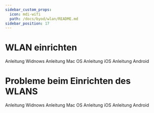 ```yaml
---
sidebar_custom_props:
  icon: mdi-wifi
  path: /docs/byod/wlan/README.md
sidebar_position: 17
---
```


# WLAN einrichten

<Tabs>
  <TabItem value="win" label="Windows">
    Anleitung Widnows
  </TabItem>
  <TabItem value="osx" label="Mac OS">
    Anleitung Mac OS
  </TabItem>
  <TabItem value="ios" label="iOS">
    Anleitung iOS
  </TabItem>
  <TabItem value="android" label="Android">
    Anleitung Android
  </TabItem>
</Tabs>


# Probleme beim Einrichten des WLANS

<Tabs>
  <TabItem value="win" label="Windows">
    Anleitung Widnows
  </TabItem>
  <TabItem value="osx" label="Mac OS">
    Anleitung Mac OS
  </TabItem>
  <TabItem value="ios" label="iOS">
    Anleitung iOS
  </TabItem>
  <TabItem value="android" label="Android">
    Anleitung Android
  </TabItem>
</Tabs>